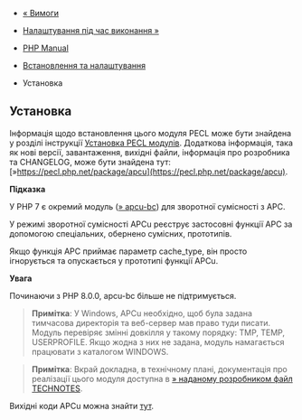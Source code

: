 - [« Вимоги](apcu.requirements.md)
- [Налаштування під час виконання »](apcu.configuration.md)

- [PHP Manual](index.md)
- [Встановлення та налаштування](apcu.setup.md)
- Установка

## Установка

Інформація щодо встановлення цього модуля PECL може бути знайдена у розділі
інструкції [Установка PECL модулів](install.pecl.md). Додаткова
інформація, така як нові версії, завантаження, вихідні файли,
інформація про розробника та CHANGELOG, може бути знайдена тут:
[»https://pecl.php.net/package/apcu](https://pecl.php.net/package/apcu).

**Підказка**

У PHP 7 є окремий модуль
([» apcu-bc](https://pecl.php.net/apcu_bc)) для зворотної сумісності з
APC.

У режимі зворотної сумісності APCu реєструє застосовні функції
APC за допомогою спеціальних, обернено сумісних, прототипів.

Якщо функція APC приймає параметр cache_type, він просто ігнорується
та опускається у прототипі функції APCu.

**Увага**

Починаючи з PHP 8.0.0, apcu-bc більше не підтримується.

> **Примітка**: У Windows, APCu необхідно, щоб була задана тимчасова
> директорія та веб-сервер мав право туди писати. Модуль перевіряє
> змінні довкілля у такому порядку: TMP, TEMP, USERPROFILE.
> Якщо жодна з них не задана, модуль намагається працювати з каталогом
> WINDOWS.

> **Примітка**: Вкрай докладна, в технічному плані, документація про
> реалізації цього модуля доступна в [» наданому розробником
> файл
> TECHNOTES](https://github.com/php/pecl-caching-apc/blob/master/TECHNOTES.txt).

Вихідні коди APCu можна знайти [тут](https://github.com/krakjoe/apcu).
